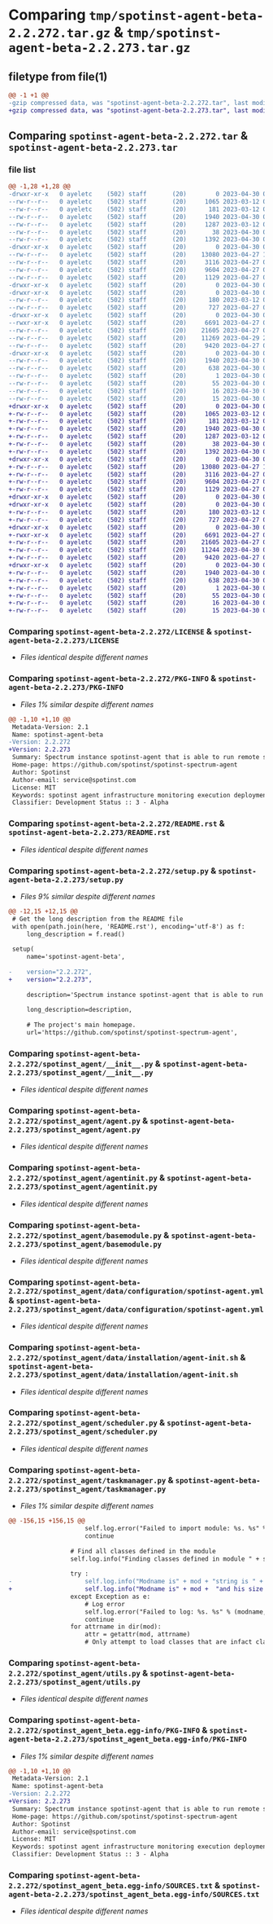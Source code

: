 # Comparing `tmp/spotinst-agent-beta-2.2.272.tar.gz` & `tmp/spotinst-agent-beta-2.2.273.tar.gz`

## filetype from file(1)

```diff
@@ -1 +1 @@
-gzip compressed data, was "spotinst-agent-beta-2.2.272.tar", last modified: Sun Apr 30 07:32:36 2023, max compression
+gzip compressed data, was "spotinst-agent-beta-2.2.273.tar", last modified: Sun Apr 30 07:37:12 2023, max compression
```

## Comparing `spotinst-agent-beta-2.2.272.tar` & `spotinst-agent-beta-2.2.273.tar`

### file list

```diff
@@ -1,28 +1,28 @@
-drwxr-xr-x   0 ayeletc    (502) staff       (20)        0 2023-04-30 07:32:36.926605 spotinst-agent-beta-2.2.272/
--rw-r--r--   0 ayeletc    (502) staff       (20)     1065 2023-03-12 08:32:58.000000 spotinst-agent-beta-2.2.272/LICENSE
--rw-r--r--   0 ayeletc    (502) staff       (20)      181 2023-03-12 08:32:58.000000 spotinst-agent-beta-2.2.272/MANIFEST.in
--rw-r--r--   0 ayeletc    (502) staff       (20)     1940 2023-04-30 07:32:36.925472 spotinst-agent-beta-2.2.272/PKG-INFO
--rw-r--r--   0 ayeletc    (502) staff       (20)     1287 2023-03-12 08:32:58.000000 spotinst-agent-beta-2.2.272/README.rst
--rw-r--r--   0 ayeletc    (502) staff       (20)       38 2023-04-30 07:32:36.926683 spotinst-agent-beta-2.2.272/setup.cfg
--rw-r--r--   0 ayeletc    (502) staff       (20)     1392 2023-04-30 07:32:32.000000 spotinst-agent-beta-2.2.272/setup.py
-drwxr-xr-x   0 ayeletc    (502) staff       (20)        0 2023-04-30 07:32:36.914621 spotinst-agent-beta-2.2.272/spotinst_agent/
--rw-r--r--   0 ayeletc    (502) staff       (20)    13080 2023-04-27 12:18:46.000000 spotinst-agent-beta-2.2.272/spotinst_agent/__init__.py
--rw-r--r--   0 ayeletc    (502) staff       (20)     3116 2023-04-27 09:24:24.000000 spotinst-agent-beta-2.2.272/spotinst_agent/agent.py
--rw-r--r--   0 ayeletc    (502) staff       (20)     9604 2023-04-27 09:24:24.000000 spotinst-agent-beta-2.2.272/spotinst_agent/agentinit.py
--rw-r--r--   0 ayeletc    (502) staff       (20)     1129 2023-04-27 09:24:24.000000 spotinst-agent-beta-2.2.272/spotinst_agent/basemodule.py
-drwxr-xr-x   0 ayeletc    (502) staff       (20)        0 2023-04-30 07:32:36.904018 spotinst-agent-beta-2.2.272/spotinst_agent/data/
-drwxr-xr-x   0 ayeletc    (502) staff       (20)        0 2023-04-30 07:32:36.918036 spotinst-agent-beta-2.2.272/spotinst_agent/data/configuration/
--rw-r--r--   0 ayeletc    (502) staff       (20)      180 2023-03-12 08:32:58.000000 spotinst-agent-beta-2.2.272/spotinst_agent/data/configuration/basemodule.yml
--rw-r--r--   0 ayeletc    (502) staff       (20)      727 2023-04-27 08:56:57.000000 spotinst-agent-beta-2.2.272/spotinst_agent/data/configuration/spotinst-agent.yml
-drwxr-xr-x   0 ayeletc    (502) staff       (20)        0 2023-04-30 07:32:36.919097 spotinst-agent-beta-2.2.272/spotinst_agent/data/installation/
--rwxr-xr-x   0 ayeletc    (502) staff       (20)     6691 2023-04-27 09:24:24.000000 spotinst-agent-beta-2.2.272/spotinst_agent/data/installation/agent-init.sh
--rw-r--r--   0 ayeletc    (502) staff       (20)    21605 2023-04-27 09:24:24.000000 spotinst-agent-beta-2.2.272/spotinst_agent/scheduler.py
--rw-r--r--   0 ayeletc    (502) staff       (20)    11269 2023-04-29 20:22:20.000000 spotinst-agent-beta-2.2.272/spotinst_agent/taskmanager.py
--rw-r--r--   0 ayeletc    (502) staff       (20)     9420 2023-04-27 09:24:24.000000 spotinst-agent-beta-2.2.272/spotinst_agent/utils.py
-drwxr-xr-x   0 ayeletc    (502) staff       (20)        0 2023-04-30 07:32:36.924689 spotinst-agent-beta-2.2.272/spotinst_agent_beta.egg-info/
--rw-r--r--   0 ayeletc    (502) staff       (20)     1940 2023-04-30 07:32:36.000000 spotinst-agent-beta-2.2.272/spotinst_agent_beta.egg-info/PKG-INFO
--rw-r--r--   0 ayeletc    (502) staff       (20)      638 2023-04-30 07:32:36.000000 spotinst-agent-beta-2.2.272/spotinst_agent_beta.egg-info/SOURCES.txt
--rw-r--r--   0 ayeletc    (502) staff       (20)        1 2023-04-30 07:32:36.000000 spotinst-agent-beta-2.2.272/spotinst_agent_beta.egg-info/dependency_links.txt
--rw-r--r--   0 ayeletc    (502) staff       (20)       55 2023-04-30 07:32:36.000000 spotinst-agent-beta-2.2.272/spotinst_agent_beta.egg-info/entry_points.txt
--rw-r--r--   0 ayeletc    (502) staff       (20)       16 2023-04-30 07:32:36.000000 spotinst-agent-beta-2.2.272/spotinst_agent_beta.egg-info/requires.txt
--rw-r--r--   0 ayeletc    (502) staff       (20)       15 2023-04-30 07:32:36.000000 spotinst-agent-beta-2.2.272/spotinst_agent_beta.egg-info/top_level.txt
+drwxr-xr-x   0 ayeletc    (502) staff       (20)        0 2023-04-30 07:37:12.668150 spotinst-agent-beta-2.2.273/
+-rw-r--r--   0 ayeletc    (502) staff       (20)     1065 2023-03-12 08:32:58.000000 spotinst-agent-beta-2.2.273/LICENSE
+-rw-r--r--   0 ayeletc    (502) staff       (20)      181 2023-03-12 08:32:58.000000 spotinst-agent-beta-2.2.273/MANIFEST.in
+-rw-r--r--   0 ayeletc    (502) staff       (20)     1940 2023-04-30 07:37:12.667982 spotinst-agent-beta-2.2.273/PKG-INFO
+-rw-r--r--   0 ayeletc    (502) staff       (20)     1287 2023-03-12 08:32:58.000000 spotinst-agent-beta-2.2.273/README.rst
+-rw-r--r--   0 ayeletc    (502) staff       (20)       38 2023-04-30 07:37:12.668201 spotinst-agent-beta-2.2.273/setup.cfg
+-rw-r--r--   0 ayeletc    (502) staff       (20)     1392 2023-04-30 07:37:10.000000 spotinst-agent-beta-2.2.273/setup.py
+drwxr-xr-x   0 ayeletc    (502) staff       (20)        0 2023-04-30 07:37:12.665593 spotinst-agent-beta-2.2.273/spotinst_agent/
+-rw-r--r--   0 ayeletc    (502) staff       (20)    13080 2023-04-27 12:18:46.000000 spotinst-agent-beta-2.2.273/spotinst_agent/__init__.py
+-rw-r--r--   0 ayeletc    (502) staff       (20)     3116 2023-04-27 09:24:24.000000 spotinst-agent-beta-2.2.273/spotinst_agent/agent.py
+-rw-r--r--   0 ayeletc    (502) staff       (20)     9604 2023-04-27 09:24:24.000000 spotinst-agent-beta-2.2.273/spotinst_agent/agentinit.py
+-rw-r--r--   0 ayeletc    (502) staff       (20)     1129 2023-04-27 09:24:24.000000 spotinst-agent-beta-2.2.273/spotinst_agent/basemodule.py
+drwxr-xr-x   0 ayeletc    (502) staff       (20)        0 2023-04-30 07:37:12.656206 spotinst-agent-beta-2.2.273/spotinst_agent/data/
+drwxr-xr-x   0 ayeletc    (502) staff       (20)        0 2023-04-30 07:37:12.666090 spotinst-agent-beta-2.2.273/spotinst_agent/data/configuration/
+-rw-r--r--   0 ayeletc    (502) staff       (20)      180 2023-03-12 08:32:58.000000 spotinst-agent-beta-2.2.273/spotinst_agent/data/configuration/basemodule.yml
+-rw-r--r--   0 ayeletc    (502) staff       (20)      727 2023-04-27 08:56:57.000000 spotinst-agent-beta-2.2.273/spotinst_agent/data/configuration/spotinst-agent.yml
+drwxr-xr-x   0 ayeletc    (502) staff       (20)        0 2023-04-30 07:37:12.666327 spotinst-agent-beta-2.2.273/spotinst_agent/data/installation/
+-rwxr-xr-x   0 ayeletc    (502) staff       (20)     6691 2023-04-27 09:24:24.000000 spotinst-agent-beta-2.2.273/spotinst_agent/data/installation/agent-init.sh
+-rw-r--r--   0 ayeletc    (502) staff       (20)    21605 2023-04-27 09:24:24.000000 spotinst-agent-beta-2.2.273/spotinst_agent/scheduler.py
+-rw-r--r--   0 ayeletc    (502) staff       (20)    11244 2023-04-30 07:35:53.000000 spotinst-agent-beta-2.2.273/spotinst_agent/taskmanager.py
+-rw-r--r--   0 ayeletc    (502) staff       (20)     9420 2023-04-27 09:24:24.000000 spotinst-agent-beta-2.2.273/spotinst_agent/utils.py
+drwxr-xr-x   0 ayeletc    (502) staff       (20)        0 2023-04-30 07:37:12.667709 spotinst-agent-beta-2.2.273/spotinst_agent_beta.egg-info/
+-rw-r--r--   0 ayeletc    (502) staff       (20)     1940 2023-04-30 07:37:12.000000 spotinst-agent-beta-2.2.273/spotinst_agent_beta.egg-info/PKG-INFO
+-rw-r--r--   0 ayeletc    (502) staff       (20)      638 2023-04-30 07:37:12.000000 spotinst-agent-beta-2.2.273/spotinst_agent_beta.egg-info/SOURCES.txt
+-rw-r--r--   0 ayeletc    (502) staff       (20)        1 2023-04-30 07:37:12.000000 spotinst-agent-beta-2.2.273/spotinst_agent_beta.egg-info/dependency_links.txt
+-rw-r--r--   0 ayeletc    (502) staff       (20)       55 2023-04-30 07:37:12.000000 spotinst-agent-beta-2.2.273/spotinst_agent_beta.egg-info/entry_points.txt
+-rw-r--r--   0 ayeletc    (502) staff       (20)       16 2023-04-30 07:37:12.000000 spotinst-agent-beta-2.2.273/spotinst_agent_beta.egg-info/requires.txt
+-rw-r--r--   0 ayeletc    (502) staff       (20)       15 2023-04-30 07:37:12.000000 spotinst-agent-beta-2.2.273/spotinst_agent_beta.egg-info/top_level.txt
```

### Comparing `spotinst-agent-beta-2.2.272/LICENSE` & `spotinst-agent-beta-2.2.273/LICENSE`

 * *Files identical despite different names*

### Comparing `spotinst-agent-beta-2.2.272/PKG-INFO` & `spotinst-agent-beta-2.2.273/PKG-INFO`

 * *Files 1% similar despite different names*

```diff
@@ -1,10 +1,10 @@
 Metadata-Version: 2.1
 Name: spotinst-agent-beta
-Version: 2.2.272
+Version: 2.2.273
 Summary: Spectrum instance spotinst-agent that is able to run remote scripts, collect data, deploy applications and more.
 Home-page: https://github.com/spotinst/spotinst-spectrum-agent
 Author: Spotinst
 Author-email: service@spotinst.com
 License: MIT
 Keywords: spotinst agent infrastructure monitoring execution deployment
 Classifier: Development Status :: 3 - Alpha
```

### Comparing `spotinst-agent-beta-2.2.272/README.rst` & `spotinst-agent-beta-2.2.273/README.rst`

 * *Files identical despite different names*

### Comparing `spotinst-agent-beta-2.2.272/setup.py` & `spotinst-agent-beta-2.2.273/setup.py`

 * *Files 9% similar despite different names*

```diff
@@ -12,15 +12,15 @@
 # Get the long description from the README file
 with open(path.join(here, 'README.rst'), encoding='utf-8') as f:
     long_description = f.read()
 
 setup(
     name='spotinst-agent-beta',
 
-    version="2.2.272",
+    version="2.2.273",
 
     description='Spectrum instance spotinst-agent that is able to run remote scripts, collect data, deploy applications and more.',
 
     long_description=description,
 
     # The project's main homepage.
     url='https://github.com/spotinst/spotinst-spectrum-agent',
```

### Comparing `spotinst-agent-beta-2.2.272/spotinst_agent/__init__.py` & `spotinst-agent-beta-2.2.273/spotinst_agent/__init__.py`

 * *Files identical despite different names*

### Comparing `spotinst-agent-beta-2.2.272/spotinst_agent/agent.py` & `spotinst-agent-beta-2.2.273/spotinst_agent/agent.py`

 * *Files identical despite different names*

### Comparing `spotinst-agent-beta-2.2.272/spotinst_agent/agentinit.py` & `spotinst-agent-beta-2.2.273/spotinst_agent/agentinit.py`

 * *Files identical despite different names*

### Comparing `spotinst-agent-beta-2.2.272/spotinst_agent/basemodule.py` & `spotinst-agent-beta-2.2.273/spotinst_agent/basemodule.py`

 * *Files identical despite different names*

### Comparing `spotinst-agent-beta-2.2.272/spotinst_agent/data/configuration/spotinst-agent.yml` & `spotinst-agent-beta-2.2.273/spotinst_agent/data/configuration/spotinst-agent.yml`

 * *Files identical despite different names*

### Comparing `spotinst-agent-beta-2.2.272/spotinst_agent/data/installation/agent-init.sh` & `spotinst-agent-beta-2.2.273/spotinst_agent/data/installation/agent-init.sh`

 * *Files identical despite different names*

### Comparing `spotinst-agent-beta-2.2.272/spotinst_agent/scheduler.py` & `spotinst-agent-beta-2.2.273/spotinst_agent/scheduler.py`

 * *Files identical despite different names*

### Comparing `spotinst-agent-beta-2.2.272/spotinst_agent/taskmanager.py` & `spotinst-agent-beta-2.2.273/spotinst_agent/taskmanager.py`

 * *Files 1% similar despite different names*

```diff
@@ -156,15 +156,15 @@
                     self.log.error("Failed to import module: %s. %s" % (modname, traceback.format_exc()))
                     continue
 
                 # Find all classes defined in the module
                 self.log.info("Finding classes defined in module " + str(modname))
 
                 try :
-                    self.log.info("Modname is" + mod + "string is " + str(mod) + "and his size is " + len(dir(mod)))
+                    self.log.info("Modname is" + mod +  "and his size is " + len(dir(mod)))
                 except Exception as e:
                     # Log error
                     self.log.error("Failed to log: %s. %s" % (modname, traceback.format_exc()))
                     continue
                 for attrname in dir(mod):
                     attr = getattr(mod, attrname)
                     # Only attempt to load classes that are infact classes but not the base Module class
```

### Comparing `spotinst-agent-beta-2.2.272/spotinst_agent/utils.py` & `spotinst-agent-beta-2.2.273/spotinst_agent/utils.py`

 * *Files identical despite different names*

### Comparing `spotinst-agent-beta-2.2.272/spotinst_agent_beta.egg-info/PKG-INFO` & `spotinst-agent-beta-2.2.273/spotinst_agent_beta.egg-info/PKG-INFO`

 * *Files 1% similar despite different names*

```diff
@@ -1,10 +1,10 @@
 Metadata-Version: 2.1
 Name: spotinst-agent-beta
-Version: 2.2.272
+Version: 2.2.273
 Summary: Spectrum instance spotinst-agent that is able to run remote scripts, collect data, deploy applications and more.
 Home-page: https://github.com/spotinst/spotinst-spectrum-agent
 Author: Spotinst
 Author-email: service@spotinst.com
 License: MIT
 Keywords: spotinst agent infrastructure monitoring execution deployment
 Classifier: Development Status :: 3 - Alpha
```

### Comparing `spotinst-agent-beta-2.2.272/spotinst_agent_beta.egg-info/SOURCES.txt` & `spotinst-agent-beta-2.2.273/spotinst_agent_beta.egg-info/SOURCES.txt`

 * *Files identical despite different names*

